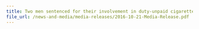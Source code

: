 ```yaml
---
title: Two men sentenced for their involvement in duty-unpaid cigarettes transacted via WeChat
file_url: /news-and-media/media-releases/2016-10-21-Media-Release.pdf
---
```


